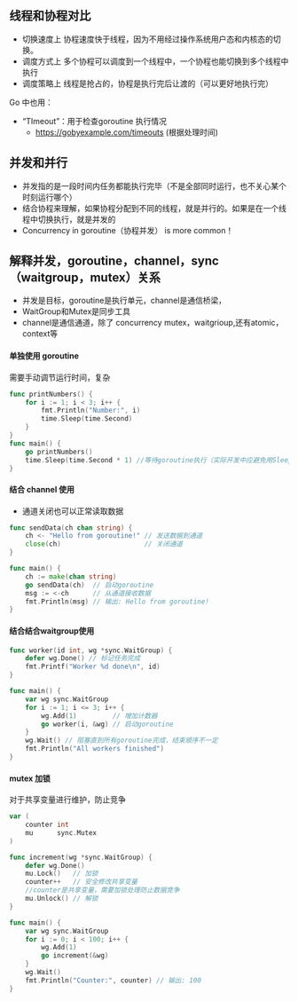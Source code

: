 ## 线程和协程对比
- 切换速度上
协程速度快于线程，因为不用经过操作系统用户态和内核态的切换。
- 调度方式上
多个协程可以调度到一个线程中，一个协程也能切换到多个线程中执行
- 调度策略上
线程是抢占的，协程是执行完后让渡的（可以更好地执行完）

Go 中也用：
- “TImeout”：用于检查goroutine 执行情况
	- https://gobyexample.com/timeouts (根据处理时间)

## 并发和并行
- 并发指的是一段时间内任务都能执行完毕（不是全部同时运行，也不关心某个时刻运行哪个）
- 结合协程来理解，如果协程分配到不同的线程，就是并行的。如果是在一个线程中切换执行，就是并发的
- Concurrency in goroutine（协程并发） is more common！

## 解释并发，goroutine，channel，sync（waitgroup，mutex）关系

- 并发​​是目标，​​goroutine​​是执行单元，​​channel​​是通信桥梁，​​
- WaitGroup​​和​​Mutex​​是同步工具
- channel是通信通道，除了 concurrency mutex，waitgrioup,还有atomic，context等

#### 单独使用 goroutine
需要手动调节运行时间，复杂
``` Go
func printNumbers() {
	for i := 1; i < 3; i++ {
		fmt.Println("Number:", i)
		time.Sleep(time.Second)
	}
}
func main() {
	go printNumbers()
	time.Sleep(time.Second * 1) //等待goroutine执行（实际开发中应避免用Sleep）
}
```

#### 结合 channel 使用
- 通道关闭也可以正常读取数据
``` GO
func sendData(ch chan string) {
	ch <- "Hello from goroutine!" // 发送数据到通道
	close(ch)                     // 关闭通道
}

func main() {
	ch := make(chan string)
	go sendData(ch)  // 启动goroutine
	msg := <-ch      // 从通道接收数据
	fmt.Println(msg) // 输出: Hello from goroutine!
}
```

#### 结合结合waitgroup使用
``` Go
func worker(id int, wg *sync.WaitGroup) {
	defer wg.Done() // 标记任务完成
	fmt.Printf("Worker %d done\n", id)
}

func main() {
	var wg sync.WaitGroup
	for i := 1; i <= 3; i++ {
		wg.Add(1)         // 增加计数器
		go worker(i, &wg) // 启动goroutine
	}
	wg.Wait() // 阻塞直到所有goroutine完成，结束顺序不一定
	fmt.Println("All workers finished")
}
```
#### mutex 加锁
对于共享变量进行维护，防止竞争
``` GO
var (
	counter int
	mu      sync.Mutex
)

func increment(wg *sync.WaitGroup) {
	defer wg.Done()
	mu.Lock()   // 加锁
	counter++   // 安全修改共享变量
	//counter是共享变量，需要加锁处理防止数据竞争
	mu.Unlock() // 解锁
}

func main() {
	var wg sync.WaitGroup
	for i := 0; i < 100; i++ {
		wg.Add(1)
		go increment(&wg)
	}
	wg.Wait()
	fmt.Println("Counter:", counter) // 输出: 100
}
```